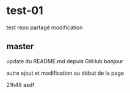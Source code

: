 # test-01
test repo partagé
modification

## master
update du README.md depuis GitHub
bonjour

autre ajout et modification au début de la page

21h48 asdf
